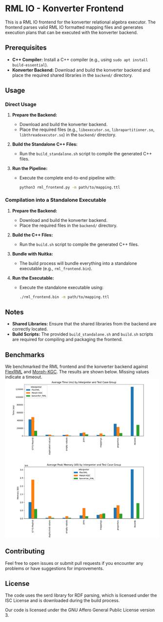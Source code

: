 # RML IO - Konverter Frontend

This is a RML IO frontend for the konverter relational algebra executor. The frontend parses valid RML IO formatted mapping files and generates execution plans that can be executed with the konverter backend.

## Prerequisites

- **C++ Compiler:** Install a C++ compiler (e.g., using `sudo apt install build-essential`).
- **Konverter Backend:** Download and build the konverter backend and place the required shared libraries in the `backend/` directory.

## Usage

### Direct Usage

1. **Prepare the Backend:**
   - Download and build the konverter backend.
   - Place the required files (e.g., `libexecutor.so`, `librapartitioner.so`, `libthreadexecutor.so`) in the `backend/` directory.

2. **Build the Standalone C++ Files:**
   - Run the `build_standalone.sh` script to compile the generated C++ files.

3. **Run the Pipeline:**
   - Execute the complete end-to-end pipeline with:
     ```bash
     python3 rml_frontend.py -m path/to/mapping.ttl
     ```

### Compilation into a Standalone Executable

1. **Prepare the Backend:**
   - Download and build the konverter backend.
   - Place the required files in the `backend/` directory.

2. **Build the C++ Files:**
   - Run the `build.sh` script to compile the generated C++ files.

3. **Bundle with Nuitka:**
   - The build process will bundle everything into a standalone executable (e.g., `rml_frontend.bin`).

4. **Run the Executable:**
   - Execute the standalone executable using:
     ```bash
     ./rml_frontend.bin -m path/to/mapping.ttl
     ```

## Notes

- **Shared Libraries:** Ensure that the shared libraries from the backend are correctly located.
- **Build Scripts:** The provided `build_standalone.sh` and `build.sh` scripts are required for compiling and packaging the frontend.

## Benchmarks
We benchmarked the RML frontend and the konverter backend against [FlexRML](https://github.com/wintechis/flex-rml) and [Morph-KGC](https://github.com/morph-kgc/morph-kgc). The results are shown below. Missing values indicate a timeout.
![benchmark results](./benchmark.png)

## Contributing

Feel free to open issues or submit pull requests if you encounter any problems or have suggestions for improvements.

## License
The code uses the serd library for RDF parsing, which is licensed under the ISC License and is downloaded during the build process.

Our code is licensed under the GNU Affero General Public License version 3.

